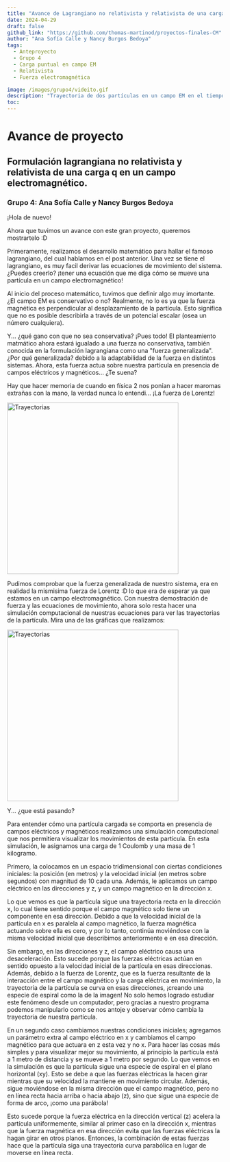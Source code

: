 ```yaml
---
title: "Avance de Lagrangiano no relativista y relativista de una carga en un campo electromagnético"
date: 2024-04-29
draft: false
github_link: "https://github.com/thomas-martinod/proyectos-finales-CM"
author: "Ana Sofía Calle y Nancy Burgos Bedoya"
tags:
  - Anteproyecto
  - Grupo 4
  - Carga puntual en campo EM
  - Relativista
  - Fuerza electromagnética

image: /images/grupo4/videito.gif
description: "Trayectoria de dos partículas en un campo EM en el tiempo"
toc:
---
```


# Avance de proyecto

## Formulación lagrangiana no relativista y relativista de una carga q en un campo electromagnético.

### Grupo 4: Ana Sofía Calle y Nancy Burgos Bedoya

¡Hola de nuevo!

Ahora que tuvimos un avance con este gran proyecto, queremos mostrartelo :D

Primeramente, realizamos el desarrollo matemático para hallar el famoso lagrangiano, del cual hablamos en el post anterior. Una vez se tiene el lagrangiano, es muy facil derivar las ecuaciones de movimiento del sistema. ¿Puedes creerlo? ¡tener una ecuación que me diga cómo se mueve una partícula en un campo electromagnético! 

Al inicio del proceso matemático, tuvimos que definir algo muy imortante. ¿El campo EM es conservativo o no? Realmente, no lo es ya que la fuerza magnética es perpendicular al desplazamiento de la partícula. Esto significa que no es posible describirla
a través de un potencial escalar (osea un número cualquiera). 

Y... ¿qué gano con que no sea conservativa? ¡Pues todo! El planteamiento matmático ahora estará igualado a una fuerza no conservativa, también conocida en la formulación lagrangiana como una "fuerza generalizada". ¿Por qué generalizada? debido a la adaptabilidad de la fuerza en distintos sistemas. Ahora, esta fuerza actua sobre nuestra partícula en presencia de campos eléctricos y magnéticos... ¿Te suena?

Hay que hacer memoria de cuando en física 2 nos ponían a hacer maromas extrañas con la mano, la verdad nunca lo entendi...
¡La fuerza de Lorentz!

<img src="/images/grupo4/mano.png" alt="Trayectorias" width="400">


Pudimos comprobar que la fuerza generalizada de nuestro sistema, era en realidad la mismisima fuerza de Lorentz :D lo que era de esperar ya que estamos en un campo electromagnético. Con nuestra demostración de fuerza y las ecuaciones de movimiento, ahora solo resta hacer una simulación computacional de nuestras ecuaciones para ver las trayectorias de la partícula. Mira una de las gráficas que realizamos:

<img src="/images/grupo4/holi.jpeg" alt="Trayectorias" width="400">

Y... ¿que está pasando?

Para entender cómo una partícula cargada se comporta en presencia de campos eléctricos y magnéticos realizamos una simulación computacional que nos permitiera visualizar los movimientos de esta partícula. En esta simulación, le asignamos una carga de 1 Coulomb y una masa de 1 kilogramo.

Primero, la colocamos en un espacio tridimensional con ciertas condiciones iniciales: la posición (en metros) y la velocidad inicial (en metros sobre segundos) con magnitud de 10 cada una. Además, le aplicamos un campo eléctrico en las direcciones y z, y un campo magnético en la dirección x.

Lo que vemos es que la partícula sigue una trayectoria recta en la dirección x, lo cual tiene sentido porque el campo magnético solo tiene un componente en esa dirección. Debido a que la velocidad inicial de la partícula en x es paralela al campo magnético, la fuerza magnética actuando sobre ella es cero, y por lo tanto, continúa moviéndose con la misma velocidad inicial que describimos anteriormente e en esa dirección.

Sin embargo, en las direcciones y z, el campo eléctrico causa una desaceleración. Esto sucede porque las fuerzas eléctricas actúan en sentido opuesto a la velocidad inicial de la partícula en esas direccionas. Además, debido a la fuerza de Lorentz, que es la fuerza resultante de la interacción entre el campo magnético y la carga eléctrica en movimiento, la trayectoria de la partícula se curva en esas direcciones, ¡creando una especie de espiral como la de la imagen! No solo hemos logrado estudiar este fenómeno desde un computador, pero gracias a nuestro programa podemos manipularlo como se nos antoje y observar cómo cambia la trayectoria de nuestra partícula.

En un segundo caso cambiamos nuestras condiciones iniciales; agregamos un parámetro extra al campo eléctrico en x y cambiamos el campo magnético para que actuara en z esta vez y no x. Para hacer las cosas más simples y para visualizar mejor su movimiento, al principio la partícula está a 1 metro de distancia y se mueve a 1 metro por segundo.
Lo que vemos en la simulación es que la partícula sigue una especie de espiral en el plano horizontal (xy). Esto se debe a que las fuerzas eléctricas la hacen girar mientras que su velocidad la mantiene en movimiento circular. Además, sigue moviéndose en la misma dirección que el campo magnético, pero no en línea recta hacia arriba o hacia abajo (z), sino que sigue una especie de forma de arco, ¡como una parábola!

Esto sucede porque la fuerza eléctrica en la dirección vertical (z) acelera la partícula uniformemente, similar al primer caso en la dirección x, mientras que la fuerza magnética en esa dirección evita que las fuerzas eléctricas la hagan girar en otros planos. Entonces, la combinación de estas fuerzas hace que la partícula siga una trayectoria curva parabólica en lugar de moverse en línea recta.



